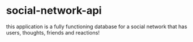 # social-network-api

this application is a fully functioning database for a social network that has users, thoughts, friends and reactions!
